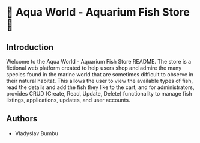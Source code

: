 # 🐠 Aqua World - Aquarium Fish Store 🐠

## Introduction

Welcome to the Aqua World - Aquarium Fish Store README. The store is a fictional web platform created to help users shop and admire
the many species found in the marine world that are sometimes difficult to observe in their natural habitat. This allows the user
to view the available types of fish, read the details and add the fish they like to the cart, and for administrators, provides CRUD (Create, Read, Update, Delete)
functionality to manage fish listings, applications, updates, and user accounts.

## Authors

- Vladyslav Bumbu
